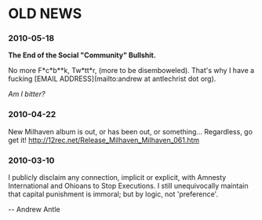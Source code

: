 OLD NEWS
========

### 2010-05-18

**The End of the Social "Community" Bullshit.**

No more F\*c\*b\*\*k, Tw\*tt\*r, (more to be disemboweled). That's why I
have a fucking [EMAIL ADDRESS](mailto:andrew at antlechrist dot org).

_Am I bitter?_

### 2010-04-22

New Milhaven album is out, or has been out, or something...  Regardless, go get
it! <http://12rec.net/Release_Milhaven_Milhaven_061.htm>

### 2010-03-10

I publicly disclaim any connection, implicit or explicit, with Amnesty
International and Ohioans to Stop Executions.  I still unequivocally maintain
that capital punishment is immoral; but by logic, not 'preference'.

-- Andrew Antle
